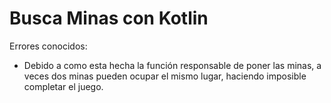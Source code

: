 # Busca Minas con Kotlin

Errores conocidos: 
- Debido a como esta hecha la función responsable de poner las minas, a veces dos minas pueden ocupar el mismo lugar, haciendo imposible completar el juego.
